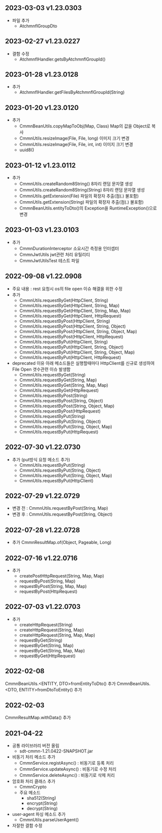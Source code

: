 ## 2023-03-03 v1.23.0303

- 파일 추가
  - AtchmnflGroupDto

## 2023-02-27 v1.23.0227

- 결함 수정
  - AtchmnflHandler.getsByAtchmnflGroupId()

## 2023-01-28 v1.23.0128

- 추가
  - AtchmnflHandler.getFilesByAtchmnflGroupId(String)

## 2023-01-20 v1.23.0120

- 추가
  - CmmnBeanUtils.copyMapToObj(Map, Class) Map의 값을 Object로 복사
  - CmmnUtils.resizeImage(File, File, long) 이미지 크기 변경
  - CmmnUtils.resizeImage(File, File, int, int) 이미지 크기 변경
  - uuid8()

## 2023-01-12 v1.23.0112

- 추가
  - CmmnUtils.createRandom8String() 8자리 랜덤 문자열 생성
  - CmmnUtils.createRandom8String(String) 8자리 랜덤 문자열 생성
  - CmmnUtils.getExtension(File) 파일의 확장자 추출(점(.) 불포함)
  - CmmnUtils.getExtension(String) 파일의 확장자 추출(점(.) 불포함)
  - CmmnBeanUtils.entityToDto()의 Exception을 RuntimeException()으로 변경

## 2023-01-03 v1.23.0103

- 추가
  - CmmnDurationInterceptor 소요시간 측정용 인터셉터
  - CmmnJwtUtils jwt관련 처리 유틸리티
  - CmmnJwtUtilsTest 테스트 파일

## 2022-09-08 v1.22.0908

- 주요 내용 : rest 요청시 os의 file open 이슈 해결을 위한 수정
- 추가
  - CmmnUtils.requestByGet(HttpClient, String)
  - CmmnUtils.requestByGet(HttpClient, String, Map)
  - CmmnUtils.requestByGet(HttpClient, String, Map, Map)
  - CmmnUtils.requestByGet(HttpClient, HttpRequest)
  - CmmnUtils.requestByPost(HttpClient, String)
  - CmmnUtils.requestByPost(HttpClient, String, Object)
  - CmmnUtils.requestByPost(HttpClient, String, Object, Map)
  - CmmnUtils.requestByPost(HttpClient, HttpRequest)
  - CmmnUtils.requestByPut(HttpClient, String)
  - CmmnUtils.requestByPut(HttpClient, String, Object)
  - CmmnUtils.requestByPut(HttpClient, String, Object, Map)
  - CmmnUtils.requestByPut(HttpClient, HttpRequest)
- deprecated 이유 아래 메소드들은 실행할때마다 HttpClient를 신규로 생성하여 File Open 갯수관련 이슈 발생함
  - CmmnUtils.requestByGet(String)
  - CmmnUtils.requestByGet(String, Map)
  - CmmnUtils.requestByGet(String, Map, Map)
  - CmmnUtils.requestByGet(HttpRequest)
  - CmmnUtils.requestByPost(String)
  - CmmnUtils.requestByPost(String, Object)
  - CmmnUtils.requestByPost(String, Object, Map)
  - CmmnUtils.requestByPost(HttpRequest)
  - CmmnUtils.requestByPut(String)
  - CmmnUtils.requestByPut(String, Object)
  - CmmnUtils.requestByPut(String, Object, Map)
  - CmmnUtils.requestByPut(HttpRequest)

## 2022-07-30 v1.22.0730

- 추가 (put방식 요청 메소드 추가)
  - CmmnUtils.requestByPut(String)
  - CmmnUtils.requestByPut(String, Object)
  - CmmnUtils.requestByPut(String, Object, Map)
  - CmmnUtils.requestByPut(HttpClient)

## 2022-07-29 v1.22.0729

- 변경 전 : CmmnUtils.requestByPost(String, Map)
- 변경 후 : CmmnUtils.requestByPost(String, Object)

## 2022-07-28 v1.22.0728

- 추가
  CmmnResultMap.of(Object, Pageable, Long)

## 2022-07-16 v1.22.0716

- 추가
  - createPostHttpRequest(String, Map, Map)
  - requestByPost(String, Map)
  - requestByPost(String, Map, Map)
  - requestByPost(HttpRequest)

## 2022-07-03 v1.22.0703

- 추가
  - createHttpRequest(String)
  - createHttpRequest(String, Map)
  - createHttpRequest(String, Map, Map)
  - requestByGet(String)
  - requestByGet(String, Map)
  - requestByGet(String, Map, Map)
  - requestByGet(HttpRequest)

## 2022-02-08

CmmnBeanUtils.<ENTITY, DTO>fromEntityToDto() 추가
CmmnBeanUtils.<DTO, ENTITY>fromDtoToEntity() 추가

## 2022-02-03

CmmnResultMap.withData() 추가

## 2021-04-22

- 공통 라이브러리 버전 올림
  - sdt-cmmn-1.21.0422-SNAPSHOT.jar
- 비동기 처리 메소드 추가
  - CmmnService.registAsync() : 비동기로 등록 처리
  - CmmnService.updateAsync() : 비동기로 수정 처리
  - CmmnService.deleteAsync() : 비동기로 삭제 처리
- 암호화 처리 클래스 추가
  - CmmnCrypto
  - 주요 메소드
    - sha512(String)
    - encrypt(String)
    - decrypt(String)
- user-agent 파싱 메소드 추가
  - CmmnUtils.parseUserAgent()
- 자잘한 결함 수정
